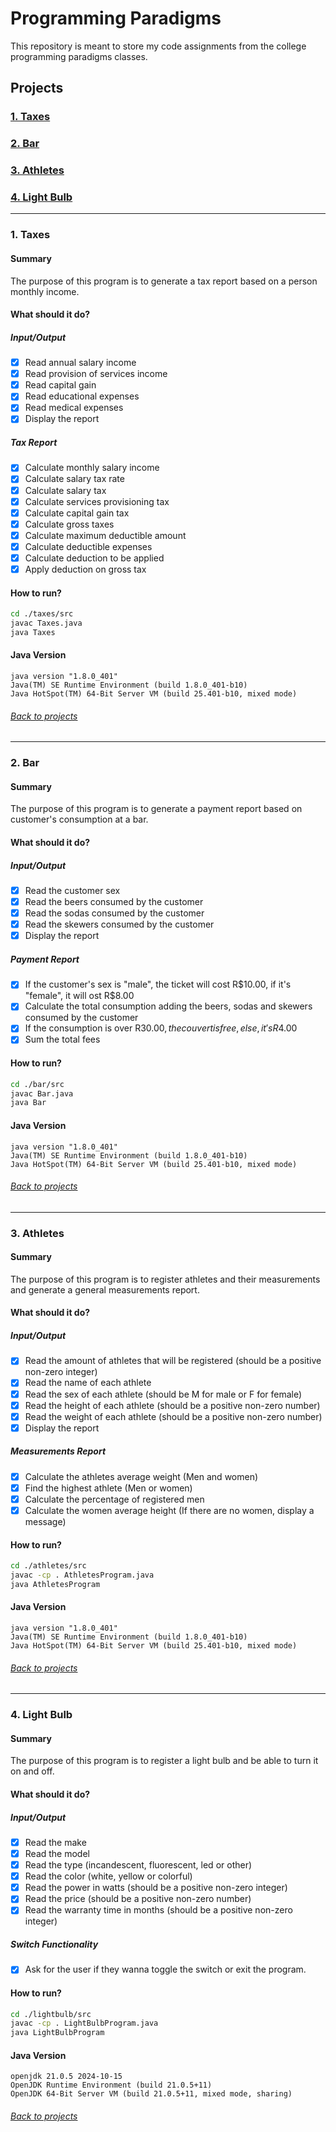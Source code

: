 # Programming Paradigms

This repository is meant to store my code assignments from the college programming paradigms classes.

## Projects

### [1. Taxes](#1-taxes-1)
### [2. Bar](#2-bar-1)
### [3. Athletes](#3-athletes-1)
### [4. Light Bulb](#4-light-bulb-1)
---

### 1. Taxes

#### Summary

The purpose of this program is to generate a tax report based on a person monthly income.

#### What should it do?

##### Input/Output
- [x] Read annual salary income
- [x] Read provision of services income
- [x] Read capital gain
- [x] Read educational expenses
- [x] Read medical expenses
- [x] Display the report

##### Tax Report
- [x] Calculate monthly salary income
- [x] Calculate salary tax rate
- [x] Calculate salary tax
- [x] Calculate services provisioning tax
- [x] Calculate capital gain tax
- [x] Calculate gross taxes
- [x] Calculate maximum deductible amount
- [x] Calculate deductible expenses
- [x] Calculate deduction to be applied
- [x] Apply deduction on gross tax

#### How to run?
```sh
cd ./taxes/src
javac Taxes.java
java Taxes
```
#### Java Version
```
java version "1.8.0_401"
Java(TM) SE Runtime Environment (build 1.8.0_401-b10)
Java HotSpot(TM) 64-Bit Server VM (build 25.401-b10, mixed mode)
```
###### [Back to projects](#projects)
---

### 2. Bar

#### Summary
The purpose of this program is to generate a payment report based on customer's consumption at a bar.

#### What should it do?

##### Input/Output
- [x] Read the customer sex
- [x] Read the beers consumed by the customer
- [x] Read the sodas consumed by the customer
- [x] Read the skewers consumed by the customer
- [x] Display the report

##### Payment Report
- [x] If the customer's sex is "male", the ticket will cost R$10.00, if it's "female", it will ost R$8.00  
- [x] Calculate the total consumption adding the beers, sodas and skewers consumed by the customer
- [x] If the consumption is over R$30.00, the couvert is free, else, it's R$4.00
- [x] Sum the total fees

#### How to run?
```sh
cd ./bar/src
javac Bar.java
java Bar
```
#### Java Version
```
java version "1.8.0_401"
Java(TM) SE Runtime Environment (build 1.8.0_401-b10)
Java HotSpot(TM) 64-Bit Server VM (build 25.401-b10, mixed mode)
```
###### [Back to projects](#projects)
---

### 3. Athletes

#### Summary
The purpose of this program is to register athletes and their measurements and generate a general measurements report.

#### What should it do?

##### Input/Output
- [x] Read the amount of athletes that will be registered (should be a positive non-zero integer)
- [x] Read the name of each athlete
- [x] Read the sex of each athlete (should be M for male or F for female)
- [x] Read the height of each athlete (should be a positive non-zero number)
- [x] Read the weight of each athlete (should be a positive non-zero number)
- [x] Display the report

##### Measurements Report
- [x] Calculate the athletes average weight (Men and women)
- [x] Find the highest athlete (Men or women)
- [x] Calculate the percentage of registered men
- [x] Calculate the women average height (If there are no women, display a message)

#### How to run?
```sh
cd ./athletes/src
javac -cp . AthletesProgram.java
java AthletesProgram
```
#### Java Version
```
java version "1.8.0_401"
Java(TM) SE Runtime Environment (build 1.8.0_401-b10)
Java HotSpot(TM) 64-Bit Server VM (build 25.401-b10, mixed mode)
```
###### [Back to projects](#projects)
---

### 4. Light Bulb

#### Summary
The purpose of this program is to register a light bulb and be able to turn it on and off.

#### What should it do?

##### Input/Output
- [x] Read the make
- [x] Read the model
- [x] Read the type (incandescent, fluorescent, led or other)
- [x] Read the color (white, yellow or colorful)
- [x] Read the power in watts (should be a positive non-zero integer)
- [x] Read the price (should be a positive non-zero number)
- [x] Read the warranty time in months (should be a positive non-zero integer)

##### Switch Functionality
- [x] Ask for the user if they wanna toggle the switch or exit the program.

#### How to run?
```sh
cd ./lightbulb/src
javac -cp . LightBulbProgram.java
java LightBulbProgram
```
#### Java Version
```
openjdk 21.0.5 2024-10-15
OpenJDK Runtime Environment (build 21.0.5+11)
OpenJDK 64-Bit Server VM (build 21.0.5+11, mixed mode, sharing)
```
###### [Back to projects](#projects)
